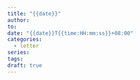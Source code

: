 ```yaml
---
title: "{{date}}"
author: 
to: 
date: "{{date}}T{{time:HH:mm:ss}}+08:00"
categories:
  - letter
series: 
tags: 
draft: true
---
```

